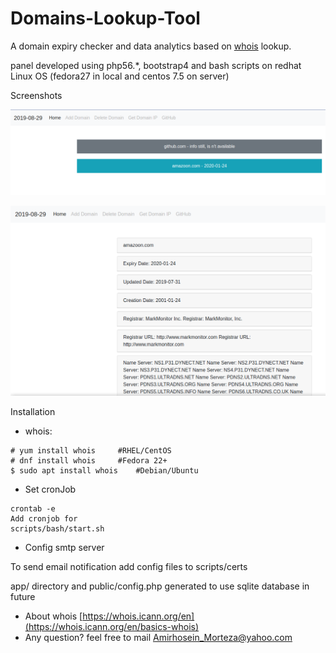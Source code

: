 Domains-Lookup-Tool
====================

A domain expiry checker and data analytics based on 
 [whois](https://lookup.icann.org/) lookup.

 panel developed using php56.*, bootstrap4 and bash scripts on redhat Linux OS (fedora27 in local and centos 7.5 on server) 
 
 Screenshots
 
![panel](public/img/home.png)

![panel](public/img/detail.png)


Installation

* whois:

```
# yum install whois		#RHEL/CentOS
# dnf install whois		#Fedora 22+
$ sudo apt install whois	#Debian/Ubuntu
```

* Set cronJob
```
crontab -e
Add cronjob for 
scripts/bash/start.sh 

```

* Config smtp server

To send email notification add config files to scripts/certs


app/ directory and public/config.php generated to use sqlite database in future


- About whois [https://whois.icann.org/en](https://whois.icann.org/en/basics-whois) 
- Any question? feel free to mail 
 [Amirhosein_Morteza@yahoo.com](https://Amirhosein_Morteza@yahoo.com) 
